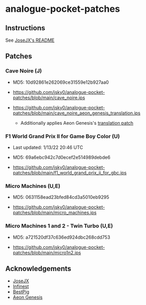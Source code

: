 # analogue-pocket-patches
## Instructions
See [JoseJX's README](https://github.com/JoseJX/analogue-pocket-patches/blob/main/README.md)

## Patches

### Cave Noire (J)
- MD5: 10d92861e262069ce31559e12b927aa0

- https://github.com/jsky0/analogue-pocket-patches/blob/main/cave_noire.ips

- https://github.com/jsky0/analogue-pocket-patches/blob/main/cave_noire_aeon_genesis_translation.ips
    - Additionally applies Aeon Genesis's [translation patch](https://www.romhacking.net/translations/1707/)

### F1 World Grand Prix II for Game Boy Color (U)
- Last updated: 1/13/22 20:46 UTC
- MD5: 69a6ebc942c7d0ecef2e514989debde6

- https://github.com/jsky0/analogue-pocket-patches/blob/main/f1_world_grand_prix_ii_for_gbc.ips

### Micro Machines (U,E)
- MD5: 0631158ead23bfed84cd3a5010eb9295

- https://github.com/jsky0/analogue-pocket-patches/blob/main/micro_machines.ips

### Micro Machines 1 and 2 - Twin Turbo (U,E)
- MD5: a721520df37c636ed924dbc268cdd753

- https://github.com/jsky0/analogue-pocket-patches/blob/main/micro1n2.ips

## Acknowledgements
- [JoseJX](https://github.com/JoseJX/analogue-pocket-patches)
- [Infinest](https://github.com/jduckett95/infinest-pocket-patches)
- [BestPig](https://gist.github.com/BestPig/528fb9a19cbb638fac1278a641041881)
- [Aeon Genesis](https://www.romhacking.net/translations/1707/) 
